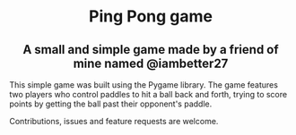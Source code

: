 
<h1 align="center">Ping Pong game</h1>
<h2 align="center">A small and simple game made by a friend of mine named @iambetter27</h2>


This simple game was built using the Pygame library.
The game features two players who control paddles to hit a ball back and forth, trying to score points by getting the ball past their opponent's paddle. 

Contributions, issues and feature requests are welcome.<br />
